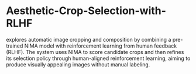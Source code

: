# Aesthetic-Crop-Selection-with-RLHF
explores automatic image cropping and composition by combining a pre-trained NIMA model with reinforcement learning from human feedback (RLHF). The system uses NIMA to score candidate crops and then refines its selection policy through human-aligned reinforcement learning, aiming to produce visually appealing images without manual labeling.
